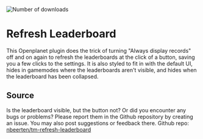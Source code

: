![Number of downloads](https://img.shields.io/badge/dynamic/json?color=000000&label=&query=downloads&suffix=%20downloads&url=https%3A%2F%2Fopenplanet.dev%2Fapi%2Fplugin%2F229)
# Refresh Leaderboard
This Openplanet plugin does the trick of turning "Always display records" off and on again to refresh the leaderboards at the click of a button, saving you a few clicks to the settings. It is also styled to fit in with the default UI, hides in gamemodes where the leaderboards aren't visible, and hides when the leaderboard has been collapsed.
## Source
Is the leaderboard visible, but the button not? Or did you encounter any bugs or problems? Please report them in the Github repository by creating an issue. You may also post suggestions or feedback there.
Github repo: [nbeerten/tm-refresh-leaderboard](https://github.com/nbeerten/tm-refresh-leaderboard)
